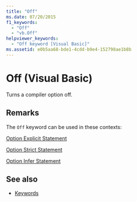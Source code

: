 ```yaml
---
title: "Off"
ms.date: 07/20/2015
f1_keywords: 
  - "Off"
  - "vb.Off"
helpviewer_keywords: 
  - "Off keyword [Visual Basic]"
ms.assetid: e0b5aa68-bde1-4cdd-b9e4-152798ae1b8b
---
```

# Off (Visual Basic)
Turns a compiler option off.  
  
## Remarks  
 The `Off` keyword can be used in these contexts:  
  
 [Option Explicit Statement](../language-reference/statements/option-explicit-statement.md)  
  
 [Option Strict Statement](../language-reference/statements/option-strict-statement.md)  
  
 [Option Infer Statement](../language-reference/statements/option-infer-statement.md)  
  
## See also

- [Keywords](../language-reference/keywords/index.md)
